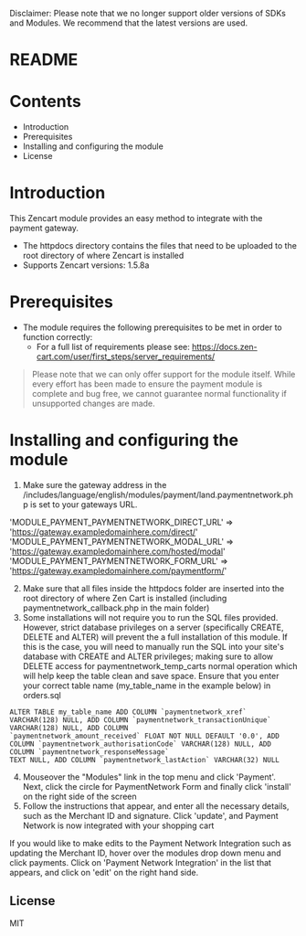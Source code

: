 Disclaimer: Please note that we no longer support older versions of SDKs and Modules. We recommend that the latest versions are used.

# README

# Contents

- Introduction
- Prerequisites
- Installing and configuring the module
- License

# Introduction

This Zencart module provides an easy method to integrate with the payment gateway.
 - The httpdocs directory contains the files that need to be uploaded to the root directory of where Zencart is installed
 - Supports Zencart versions: 1.5.8a

# Prerequisites

- The module requires the following prerequisites to be met in order to function correctly:
    - For a full list of requirements please see: https://docs.zen-cart.com/user/first_steps/server_requirements/

> Please note that we can only offer support for the module itself. While every effort has been made to ensure the payment module is complete and bug free, we cannot guarantee normal functionality if unsupported changes are made.

# Installing and configuring the module

1. Make sure the gateway address in the /includes/language/english/modules/payment/land.paymentnetwork.php is set to your gateways URL.

'MODULE_PAYMENT_PAYMENTNETWORK_DIRECT_URL' => 'https://gateway.exampledomainhere.com/direct/'
'MODULE_PAYMENT_PAYMENTNETWORK_MODAL_URL'  => 'https://gateway.exampledomainhere.com/hosted/modal'
'MODULE_PAYMENT_PAYMENTNETWORK_FORM_URL'   => 'https://gateway.exampledomainhere.com/paymentform/'

2. Make sure that all files inside the httpdocs folder are inserted into the root directory of where Zen Cart is installed (including paymentnetwork_callback.php in the main folder)
3. Some installations will not require you to run the SQL files provided. However, strict database privileges on a server (specifically CREATE, DELETE and ALTER) will prevent the a full installation of this module. If this is the case, you will need to manually run the SQL into your site's database with CREATE and ALTER privileges; making sure to allow DELETE access for paymentnetwork_temp_carts normal operation which will help keep the table clean and save space. Ensure that you enter your correct table name (my_table_name in the example below) in orders.sql

```
ALTER TABLE my_table_name ADD COLUMN `paymentnetwork_xref` VARCHAR(128) NULL, ADD COLUMN `paymentnetwork_transactionUnique` VARCHAR(128) NULL, ADD COLUMN
`paymentnetwork_amount_received` FLOAT NOT NULL DEFAULT '0.0', ADD COLUMN `paymentnetwork_authorisationCode` VARCHAR(128) NULL, ADD COLUMN `paymentnetwork_responseMessage`
TEXT NULL, ADD COLUMN `paymentnetwork_lastAction` VARCHAR(32) NULL
```

4. Mouseover the "Modules" link in the top menu and click 'Payment'. Next, click the circle for PaymentNetwork Form and finally click 'install' on the right side of the screen
5. Follow the instructions that appear, and enter all the necessary details, such as the Merchant ID and signature. Click 'update', and Payment Network is now integrated with your shopping cart

If you would like to make edits to the Payment Network Integration such as updating the Merchant ID, hover over the modules drop down menu and click payments. Click on 'Payment Network Integration' in the list that appears, and click on 'edit' on the right hand side.

License
----
MIT
